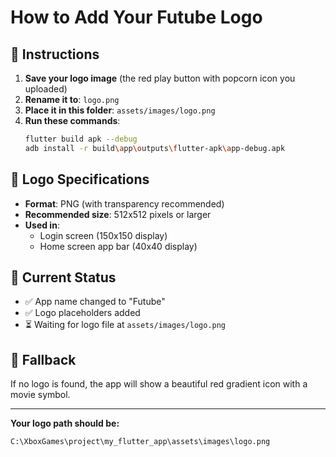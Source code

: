 # How to Add Your Futube Logo

## 📝 Instructions

1. **Save your logo image** (the red play button with popcorn icon you uploaded)
2. **Rename it to**: `logo.png`
3. **Place it in this folder**: `assets/images/logo.png`
4. **Run these commands**:
   ```bash
   flutter build apk --debug
   adb install -r build\app\outputs\flutter-apk\app-debug.apk
   ```

## 📐 Logo Specifications

- **Format**: PNG (with transparency recommended)
- **Recommended size**: 512x512 pixels or larger
- **Used in**:
  - Login screen (150x150 display)
  - Home screen app bar (40x40 display)

## 🎨 Current Status

- ✅ App name changed to "Futube"
- ✅ Logo placeholders added
- ⏳ Waiting for logo file at `assets/images/logo.png`

## 🔄 Fallback

If no logo is found, the app will show a beautiful red gradient icon with a movie symbol.

---

**Your logo path should be:**
```
C:\XboxGames\project\my_flutter_app\assets\images\logo.png
```


